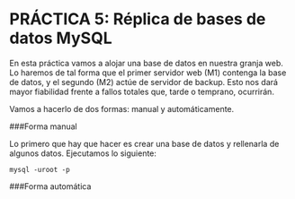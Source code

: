 

# **PRÁCTICA 5: Réplica de bases de datos MySQL**

En esta práctica vamos a alojar una base de datos en nuestra granja web. Lo haremos de tal forma que el primer servidor web (M1) contenga la base de datos, y el segundo (M2) actúe de servidor de backup. Esto nos dará mayor fiabilidad frente a fallos totales que, tarde o temprano, ocurrirán.

Vamos a hacerlo de dos formas: manual y automáticamente.

###Forma manual

Lo primero que hay que hacer es crear una base de datos y rellenarla de algunos datos. Ejecutamos lo siguiente:

`mysql -uroot -p`

###Forma automática


